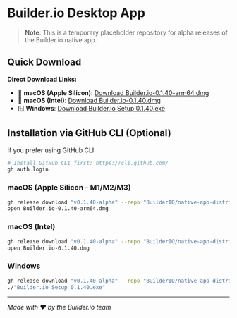 # Builder.io Desktop App

> **Note**: This is a temporary placeholder repository for alpha releases of the Builder.io native app.

## Quick Download

**Direct Download Links:**
- 🍎 **macOS (Apple Silicon)**: [Download Builder.io-0.1.40-arm64.dmg](https://github.com/BuilderIO/native-app-distribution/releases/download/v0.1.40-alpha/Builder.io-0.1.40-arm64.dmg)
- 🍎 **macOS (Intel)**: [Download Builder.io-0.1.40.dmg](https://github.com/BuilderIO/native-app-distribution/releases/download/v0.1.40-alpha/Builder.io-0.1.40.dmg)  
- 🪟 **Windows**: [Download Builder.io Setup 0.1.40.exe](https://github.com/BuilderIO/native-app-distribution/releases/download/v0.1.40-alpha/Builder.io.Setup.0.1.40.exe)

## Installation via GitHub CLI (Optional)

If you prefer using GitHub CLI:

```bash
# Install GitHub CLI first: https://cli.github.com/
gh auth login
```

### macOS (Apple Silicon - M1/M2/M3)
```bash
gh release download "v0.1.40-alpha" --repo "BuilderIO/native-app-distribution" --pattern "Builder.io-0.1.40-arm64.dmg"
open Builder.io-0.1.40-arm64.dmg
```

### macOS (Intel)
```bash
gh release download "v0.1.40-alpha" --repo "BuilderIO/native-app-distribution" --pattern "Builder.io-0.1.40.dmg"
open Builder.io-0.1.40.dmg
```

### Windows  
```bash
gh release download "v0.1.40-alpha" --repo "BuilderIO/native-app-distribution" --pattern "Builder.io Setup 0.1.40.exe"
./"Builder.io Setup 0.1.40.exe"
```

---

*Made with ❤️ by the Builder.io team*
